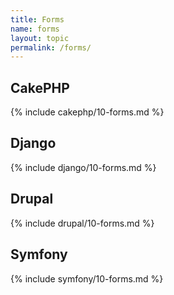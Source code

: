 ```yaml
---
title: Forms
name: forms
layout: topic
permalink: /forms/
---
```

## CakePHP
{% include cakephp/10-forms.md %}

## Django
{% include django/10-forms.md %}

## Drupal
{% include drupal/10-forms.md %}

## Symfony
{% include symfony/10-forms.md %}

